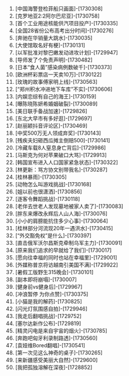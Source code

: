 
1. [中国海警登检菲船只画面]-[1730308]
1. [克罗地亚2:2阿尔巴尼亚]-[1730758]
1. [首个工业用途核能供汽项目投产]-[1730335]
1. [全国28省份公布高考出分时间]-[1730276]
1. [奔驰在华销量大跳水]-[1730035]
1. [大使馆取名好有梗]-[1730131]
1. [以军批准对黎巴嫩发动进攻计划]-[1729947]
1. [导师发了个免责声明]-[1730482]
1. [日本“食人菌”感染病例数破千]-[1730373]
1. [欧洲杯彩票店一天卖10万]-[1730122]
1. [玫瑰的故事傅家明上线]-[1730563]
1. [“郑州积水冲进地下车库”不实]-[1730606]
1. [内娱恋综有自己的海王]-[1730159]
1. [曝陈晓陈妍希婚姻破裂]-[1730089]
1. [美日联手备战加速]-[1729826]
1. [东北大早市有多好逛]-[1729697]
1. [赵丽颖抖音评论区]-[1730469]
1. [中奖500万无人领成弃奖]-[1730143]
1. [残疾夫妇砸西瓜摊主倒赔500]-[1730141]
1. [冷藏车载8人窒息身亡背后]-[1729986]
1. [马斯克为何对苹果破口大骂]-[1729913]
1. [韩国宣布进入人口国家紧急状态]-[1730322]
1. [林更新：骂方协文别带我名]-[1730287]
1. [桂林暴雨]-[1730305]
1. [动物怎么叫游戏挑战]-[1730168]
1. [姐以前也很潇洒]-[1730856]
1. [逐客令舞蹈挑战]-[1730118]
1. [老伴去世老人发现墓地被家人卖了]-[1730083]
1. [胖东来爆改永辉后人山人海]-[1730076]
1. [小小的肩膀能抗住多少心事]-[1730064]
1. [桂林部分河流现20年一遇洪水]-[1730415]
1. [“外交豁免权”是什么]-[1730397]
1. [直击俄军沃尔昌斯克牵制乌军主力]-[1730091]
1. [原来我们追求的早就给了我们]-[1730017]
1. [愿向往幸福的同时也站在幸福里]-[1729001]
1. [外媒称普京将访越南引美国不满]-[1729922]
1. [暑假工版野生315晚会]-[1730101]
1. [副本即将崩塌]-[1730007]
1. [健身前vs健身后]-[1729967]
1. [冲浪暂停 为你点赞]-[1730375]
1. [小猫是我的解药]-[1730825]
1. [闪光灯氛围感自拍]-[1729946]
1. [我走后翻唱挑战]-[1729752]
1. [塞尔达新作公布]-[1729819]
1. [精灵闪电是来自宇宙的烟火]-[1730785]
1. [奔跑吧匈牙利录制路透]-[1730560]
1. [袁娅维Bored翻唱]-[1730541]
1. [第一次见这么神奇的桌子]-[1730265]
1. [来新疆感受美丽大自然]-[1729600]
1. [我把孤独溶解在深夜]-[1728852]